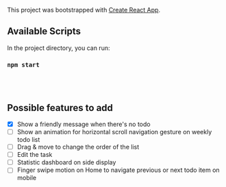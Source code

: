 This project was bootstrapped with [Create React App](https://github.com/facebook/create-react-app).

## Available Scripts

In the project directory, you can run:

### `npm start`

<br/><br/>

## Possible **features** to add

- [x] Show a friendly message when there's no todo
- [ ] Show an animation for horizontal scroll navigation gesture on weekly todo list
- [ ] Drag & move to change the order of the list
- [ ] Edit the task
- [ ] Statistic dashboard on side display
- [ ] Finger swipe motion on Home to navigate previous or next todo item on mobile
